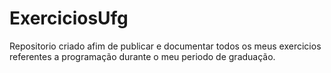 # ExerciciosUfg
 Repositorio criado afim de publicar e documentar todos os meus exercicios referentes a programação durante o meu periodo de graduação.

